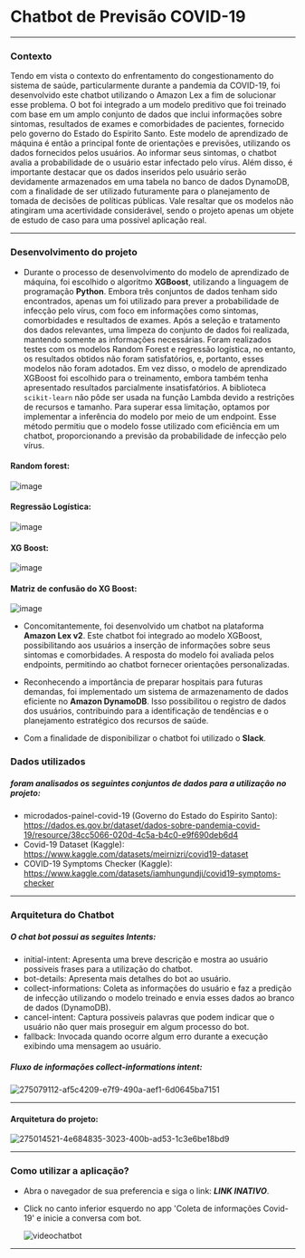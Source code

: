 # Chatbot de Previsão COVID-19

***

### Contexto
 
Tendo em vista o contexto do enfrentamento do congestionamento do sistema de saúde, particularmente durante a pandemia da COVID-19, foi desenvolvido este chatbot utilizando o Amazon Lex a fim de solucionar esse problema. O bot foi integrado a um modelo preditivo que foi treinado com base em um amplo conjunto de dados que inclui informações sobre sintomas, resultados de exames e comorbidades de pacientes, fornecido pelo governo do Estado do Espírito Santo. Este modelo de aprendizado de máquina é então a principal fonte de orientações e previsões, utilizando os dados fornecidos pelos usuários. Ao informar seus sintomas, o chatbot avalia a probabilidade de o usuário estar infectado pelo vírus. Além disso, é importante destacar que os dados inseridos pelo usuário serão devidamente armazenados em uma tabela no banco de dados DynamoDB, com a finalidade de ser utilizado futuramente para o planejamento de tomada de decisões de políticas públicas. Vale resaltar que os modelos não atingiram uma acertividade considerável, sendo o projeto apenas um objete de estudo de caso para uma possivel aplicação real. 

***

### Desenvolvimento do projeto

- Durante o processo de desenvolvimento do modelo de aprendizado de máquina, foi escolhido o algoritmo **XGBoost**, utilizando a linguagem de programação **Python**. Embora três conjuntos de dados tenham sido encontrados, apenas um foi utilizado para prever a probabilidade de infecção pelo vírus, com foco em informações como sintomas, comorbidades e resultados de exames. Após a seleção e tratamento dos dados relevantes, uma limpeza do conjunto de dados foi realizada, mantendo somente as informações necessárias. Foram realizados testes com os modelos Random Forest e regressão logística, no entanto, os resultados obtidos não foram satisfatórios, e, portanto, esses modelos não foram adotados. Em vez disso, o modelo de aprendizado XGBoost foi escolhido para o treinamento, embora também tenha apresentado resultados parcialmente insatisfatórios. A biblioteca `scikit-learn` não pôde ser usada na função Lambda devido a restrições de recursos e tamanho. Para superar essa limitação, optamos por implementar a inferência do modelo por meio de um endpoint. Esse método permitiu que o modelo fosse utilizado com eficiência em um chatbot, proporcionando a previsão da probabilidade de infecção pelo vírus.

#### Random forest:
![image](https://github.com/vitorandrad3/lex-chatbot-covid-classification/assets/121817324/fc8ef6d8-0153-4728-8449-4a8859b6cd05)


#### Regressão Logística:

![image](https://github.com/vitorandrad3/lex-chatbot-covid-classification/assets/121817324/a21aa282-a8d1-4791-ad4c-e8459eba71ee)


#### XG Boost:

![image](https://github.com/vitorandrad3/lex-chatbot-covid-classification/assets/121817324/21dace3c-2c6f-4fdb-ba0b-91832b1d7f8b)



#### Matriz de confusão do XG Boost:
![image](https://github.com/vitorandrad3/lex-chatbot-covid-classification/assets/121817324/19e2150f-4bc5-4d35-bb6d-1c03a919d646)



- Concomitantemente, foi desenvolvido um chatbot na plataforma **Amazon Lex v2**. Este chatbot foi integrado ao modelo XGBoost, possibilitando aos usuários a inserção de informações sobre seus sintomas e comorbidades. A resposta do modelo foi avaliada pelos endpoints, permitindo ao chatbot fornecer orientações personalizadas.

- Reconhecendo a importância de preparar hospitais para futuras demandas, foi implementado um sistema de armazenamento de dados eficiente no **Amazon DynamoDB**. Isso possibilitou o registro de dados dos usuários, contribuindo para a identificação de tendências e o planejamento estratégico dos recursos de saúde.

- Com a finalidade de disponibilizar o chatbot foi utilizado o **Slack**.

### Dados utilizados

##### foram analisados os seguintes conjuntos de dados para a utilização no projeto:

- microdados-painel-covid-19 (Governo do Estado do Espirito Santo): https://dados.es.gov.br/dataset/dados-sobre-pandemia-covid-19/resource/38cc5066-020d-4c5a-b4c0-e9f690deb6d4
- Covid-19 Dataset (Kaggle): https://www.kaggle.com/datasets/meirnizri/covid19-dataset
- COVID-19 Symptoms Checker (Kaggle): https://www.kaggle.com/datasets/iamhungundji/covid19-symptoms-checker

***
### Arquitetura do Chatbot

##### O chat bot possui as seguites Intents:

- initial-intent: Apresenta uma breve descrição e mostra ao usuário possiveis frases para a utilização do chatbot.
- bot-details: Apresenta mais detalhes do bot ao usuário.
- collect-informations: Coleta as informações do usuário e faz a predição de infecção utilizando o modelo treinado e envia esses dados ao branco de dados (DynamoDB).
- cancel-intent: Captura possiveis palavras que podem indicar que o usuário não quer mais proseguir em algum processo do bot.
- fallback: Invocada quando ocorre algum erro durante a execução exibindo uma mensagem ao usuário.

##### Fluxo de informações collect-informations intent:
![275079112-af5c4209-e7f9-490a-aef1-6d0645ba7151](https://github.com/vitorandrad3/lex-chatbot-covid-classification/assets/121817324/341d27ab-2264-48c5-8ca0-6cc55b0b9f1a)



***

#### Arquitetura do projeto:
![275014521-4e684835-3023-400b-ad53-1c3e6be18bd9](https://github.com/vitorandrad3/lex-chatbot-covid-classification/assets/121817324/58f29dca-6be7-470c-af46-9357abdb5cb3)



***
 
### Como utilizar a aplicação?

- Abra o navegador de sua preferencia e siga o link: ***LINK INATIVO***.
- Click no canto inferior esquerdo no app 'Coleta de informações Covid-19' e inicie a conversa com bot.

  ![videochatbot](https://github.com/Compass-pb-aws-2023-FATEC/sprint-7-pb-aws-fatec/assets/127274078/89df0819-9291-4605-8558-cee45c7c5ead)

***
